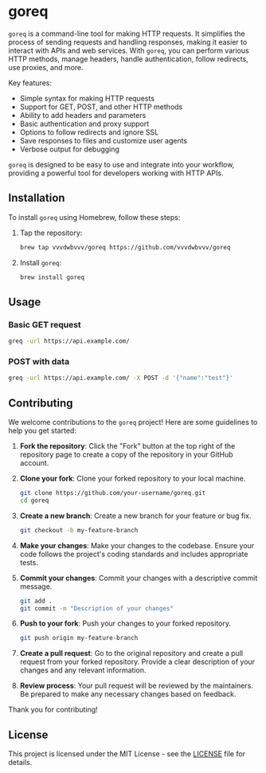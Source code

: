 # goreq

`goreq` is a command-line tool for making HTTP requests. It simplifies the process of sending requests and handling responses, making it easier to interact with APIs and web services. With `goreq`, you can perform various HTTP methods, manage headers, handle authentication, follow redirects, use proxies, and more.

Key features:
- Simple syntax for making HTTP requests
- Support for GET, POST, and other HTTP methods
- Ability to add headers and parameters
- Basic authentication and proxy support
- Options to follow redirects and ignore SSL
- Save responses to files and customize user agents
- Verbose output for debugging

`goreq` is designed to be easy to use and integrate into your workflow, providing a powerful tool for developers working with HTTP APIs.

## Installation

To install `goreq` using Homebrew, follow these steps:

1. Tap the repository:
    ```sh
    brew tap vvvdwbvvv/goreq https://github.com/vvvdwbvvv/goreq
    ```

2. Install `goreq`:
    ```sh
    brew install goreq
    ```

## Usage

### Basic GET request
```sh
greq -url https://api.example.com/
```
### POST with data
```sh
greq -url https://api.example.com/ -X POST -d '{"name":"test"}'
```

## Contributing

We welcome contributions to the `goreq` project! Here are some guidelines to help you get started:

1. **Fork the repository**: Click the "Fork" button at the top right of the repository page to create a copy of the repository in your GitHub account.

2. **Clone your fork**: Clone your forked repository to your local machine.
    ```sh
    git clone https://github.com/your-username/goreq.git
    cd goreq
    ```

3. **Create a new branch**: Create a new branch for your feature or bug fix.
    ```sh
    git checkout -b my-feature-branch
    ```

4. **Make your changes**: Make your changes to the codebase. Ensure your code follows the project's coding standards and includes appropriate tests.

5. **Commit your changes**: Commit your changes with a descriptive commit message.
    ```sh
    git add .
    git commit -m "Description of your changes"
    ```

6. **Push to your fork**: Push your changes to your forked repository.
    ```sh
    git push origin my-feature-branch
    ```

7. **Create a pull request**: Go to the original repository and create a pull request from your forked repository. Provide a clear description of your changes and any relevant information.

8. **Review process**: Your pull request will be reviewed by the maintainers. Be prepared to make any necessary changes based on feedback.

Thank you for contributing!
## License
This project is licensed under the MIT License - see the [LICENSE](LICENSE) file for details.